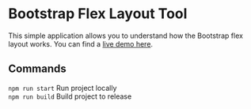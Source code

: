 # Bootstrap Flex Layout Tool

This simple application allows you to understand how the Bootstrap flex layout works.
You can find a [live demo here](https://andreacapigiri.com/bootstrap-flex-layout).  

## Commands

`npm run start`  Run project locally  
`npm run build`  Build project to release  
